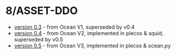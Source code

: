 # 8/ASSET-DDO

- [version 0.3](v0.3/README.md) - from Ocean V1, superseded by v0.4
- [version 0.4](v0.4/README.md) - from Ocean V2, implemented in plecos & squid, superseded by v0.5
- [version 0.5](v0.5/README.md) - from Ocean V3, implemented in plecos & ocean.py
